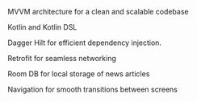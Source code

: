 MVVM architecture for a clean and scalable codebase

Kotlin and Kotlin DSL

Dagger Hilt for efficient dependency injection.

Retrofit for seamless networking

Room DB for local storage of news articles

Navigation for smooth transitions between screens
